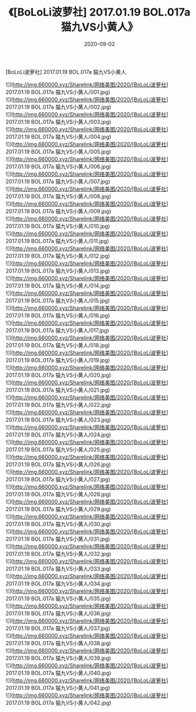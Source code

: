 ﻿---
layout: post
title:  《[BoLoLi波萝社] 2017.01.19 BOL.017a 猫九VS小黄人》
date:   2020-09-02
img: http://img.660000.xyz/Sharelink/网络美图/2020/[BoLoLi波萝社] 2017.01.19 BOL.017a 猫九VS小黄人/000.jpg
categories: [美女, 清纯, 唯美]
---

[BoLoLi波萝社] 2017.01.19 BOL.017a 猫九VS小黄人

  ![](http://img.660000.xyz/Sharelink/网络美图/2020/[BoLoLi波萝社] 2017.01.19 BOL.017a 猫九VS小黄人/001.jpg) <br> ![](http://img.660000.xyz/Sharelink/网络美图/2020/[BoLoLi波萝社] 2017.01.19 BOL.017a 猫九VS小黄人/002.jpg) <br> ![](http://img.660000.xyz/Sharelink/网络美图/2020/[BoLoLi波萝社] 2017.01.19 BOL.017a 猫九VS小黄人/003.jpg) <br> ![](http://img.660000.xyz/Sharelink/网络美图/2020/[BoLoLi波萝社] 2017.01.19 BOL.017a 猫九VS小黄人/004.jpg) <br> ![](http://img.660000.xyz/Sharelink/网络美图/2020/[BoLoLi波萝社] 2017.01.19 BOL.017a 猫九VS小黄人/005.jpg) <br> ![](http://img.660000.xyz/Sharelink/网络美图/2020/[BoLoLi波萝社] 2017.01.19 BOL.017a 猫九VS小黄人/006.jpg) <br> ![](http://img.660000.xyz/Sharelink/网络美图/2020/[BoLoLi波萝社] 2017.01.19 BOL.017a 猫九VS小黄人/007.jpg) <br> ![](http://img.660000.xyz/Sharelink/网络美图/2020/[BoLoLi波萝社] 2017.01.19 BOL.017a 猫九VS小黄人/008.jpg) <br> ![](http://img.660000.xyz/Sharelink/网络美图/2020/[BoLoLi波萝社] 2017.01.19 BOL.017a 猫九VS小黄人/009.jpg) <br> ![](http://img.660000.xyz/Sharelink/网络美图/2020/[BoLoLi波萝社] 2017.01.19 BOL.017a 猫九VS小黄人/010.jpg) <br> ![](http://img.660000.xyz/Sharelink/网络美图/2020/[BoLoLi波萝社] 2017.01.19 BOL.017a 猫九VS小黄人/011.jpg) <br> ![](http://img.660000.xyz/Sharelink/网络美图/2020/[BoLoLi波萝社] 2017.01.19 BOL.017a 猫九VS小黄人/012.jpg) <br> ![](http://img.660000.xyz/Sharelink/网络美图/2020/[BoLoLi波萝社] 2017.01.19 BOL.017a 猫九VS小黄人/013.jpg) <br> ![](http://img.660000.xyz/Sharelink/网络美图/2020/[BoLoLi波萝社] 2017.01.19 BOL.017a 猫九VS小黄人/014.jpg) <br> ![](http://img.660000.xyz/Sharelink/网络美图/2020/[BoLoLi波萝社] 2017.01.19 BOL.017a 猫九VS小黄人/015.jpg) <br> ![](http://img.660000.xyz/Sharelink/网络美图/2020/[BoLoLi波萝社] 2017.01.19 BOL.017a 猫九VS小黄人/016.jpg) <br> ![](http://img.660000.xyz/Sharelink/网络美图/2020/[BoLoLi波萝社] 2017.01.19 BOL.017a 猫九VS小黄人/017.jpg) <br> ![](http://img.660000.xyz/Sharelink/网络美图/2020/[BoLoLi波萝社] 2017.01.19 BOL.017a 猫九VS小黄人/018.jpg) <br> ![](http://img.660000.xyz/Sharelink/网络美图/2020/[BoLoLi波萝社] 2017.01.19 BOL.017a 猫九VS小黄人/019.jpg) <br> ![](http://img.660000.xyz/Sharelink/网络美图/2020/[BoLoLi波萝社] 2017.01.19 BOL.017a 猫九VS小黄人/020.jpg) <br> ![](http://img.660000.xyz/Sharelink/网络美图/2020/[BoLoLi波萝社] 2017.01.19 BOL.017a 猫九VS小黄人/021.jpg) <br> ![](http://img.660000.xyz/Sharelink/网络美图/2020/[BoLoLi波萝社] 2017.01.19 BOL.017a 猫九VS小黄人/022.jpg) <br> ![](http://img.660000.xyz/Sharelink/网络美图/2020/[BoLoLi波萝社] 2017.01.19 BOL.017a 猫九VS小黄人/023.jpg) <br> ![](http://img.660000.xyz/Sharelink/网络美图/2020/[BoLoLi波萝社] 2017.01.19 BOL.017a 猫九VS小黄人/024.jpg) <br> ![](http://img.660000.xyz/Sharelink/网络美图/2020/[BoLoLi波萝社] 2017.01.19 BOL.017a 猫九VS小黄人/025.jpg) <br> ![](http://img.660000.xyz/Sharelink/网络美图/2020/[BoLoLi波萝社] 2017.01.19 BOL.017a 猫九VS小黄人/026.jpg) <br> ![](http://img.660000.xyz/Sharelink/网络美图/2020/[BoLoLi波萝社] 2017.01.19 BOL.017a 猫九VS小黄人/027.jpg) <br> ![](http://img.660000.xyz/Sharelink/网络美图/2020/[BoLoLi波萝社] 2017.01.19 BOL.017a 猫九VS小黄人/028.jpg) <br> ![](http://img.660000.xyz/Sharelink/网络美图/2020/[BoLoLi波萝社] 2017.01.19 BOL.017a 猫九VS小黄人/029.jpg) <br> ![](http://img.660000.xyz/Sharelink/网络美图/2020/[BoLoLi波萝社] 2017.01.19 BOL.017a 猫九VS小黄人/030.jpg) <br> ![](http://img.660000.xyz/Sharelink/网络美图/2020/[BoLoLi波萝社] 2017.01.19 BOL.017a 猫九VS小黄人/031.jpg) <br> ![](http://img.660000.xyz/Sharelink/网络美图/2020/[BoLoLi波萝社] 2017.01.19 BOL.017a 猫九VS小黄人/032.jpg) <br> ![](http://img.660000.xyz/Sharelink/网络美图/2020/[BoLoLi波萝社] 2017.01.19 BOL.017a 猫九VS小黄人/033.jpg) <br> ![](http://img.660000.xyz/Sharelink/网络美图/2020/[BoLoLi波萝社] 2017.01.19 BOL.017a 猫九VS小黄人/034.jpg) <br> ![](http://img.660000.xyz/Sharelink/网络美图/2020/[BoLoLi波萝社] 2017.01.19 BOL.017a 猫九VS小黄人/035.jpg) <br> ![](http://img.660000.xyz/Sharelink/网络美图/2020/[BoLoLi波萝社] 2017.01.19 BOL.017a 猫九VS小黄人/036.jpg) <br> ![](http://img.660000.xyz/Sharelink/网络美图/2020/[BoLoLi波萝社] 2017.01.19 BOL.017a 猫九VS小黄人/037.jpg) <br> ![](http://img.660000.xyz/Sharelink/网络美图/2020/[BoLoLi波萝社] 2017.01.19 BOL.017a 猫九VS小黄人/038.jpg) <br> ![](http://img.660000.xyz/Sharelink/网络美图/2020/[BoLoLi波萝社] 2017.01.19 BOL.017a 猫九VS小黄人/039.jpg) <br> ![](http://img.660000.xyz/Sharelink/网络美图/2020/[BoLoLi波萝社] 2017.01.19 BOL.017a 猫九VS小黄人/040.jpg) <br> ![](http://img.660000.xyz/Sharelink/网络美图/2020/[BoLoLi波萝社] 2017.01.19 BOL.017a 猫九VS小黄人/041.jpg) <br> ![](http://img.660000.xyz/Sharelink/网络美图/2020/[BoLoLi波萝社] 2017.01.19 BOL.017a 猫九VS小黄人/042.jpg) <br>